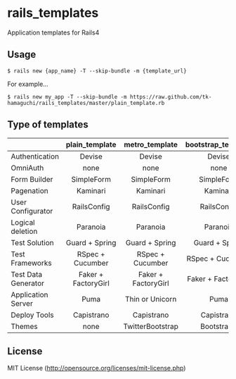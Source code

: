 rails_templates
===============

Application templates for Rails4


 
Usage
--------

```
$ rails new {app_name} -T --skip-bundle -m {template_url} 
```

For example...

```
$ rails new my_app -T --skip-bundle -m https://raw.github.com/tk-hamaguchi/rails_templates/master/plain_template.rb
```


Type of templates
--------

|                     | plain_template      | metro_template      | bootstrap_template  |
| ------------------- |:-------------------:|:-------------------:|:-------------------:|
| Authentication      | Devise              | Devise              | Devise              |
| OmniAuth            | none                | none                | none                |
| Form Builder        | SimpleForm          | SimpleForm          | SimpleForm          |
| Pagenation          | Kaminari            | Kaminari            | Kaminari            |
| User Configurator   | RailsConfig         | RailsConfig         | RailsConfig         |
| Logical deletion    | Paranoia            | Paranoia            | Paranoia            |
| Test Solution       | Guard + Spring      | Guard + Spring      | Guard + Spring      |
| Test Frameworks     | RSpec + Cucumber    | RSpec + Cucumber    | RSpec + Cucumber    |
| Test Data Generator | Faker + FactoryGirl | Faker + FactoryGirl | Faker + FactoryGirl |
| Application Server  | Puma                | Thin or Unicorn     | Puma                |
| Deploy Tools        | Capistrano          | Capistrano          | Capistrano          |
| Themes              | none                | TwitterBootstrap    | Bootstrap3          |


License
----------

MIT License
(http://opensource.org/licenses/mit-license.php)


